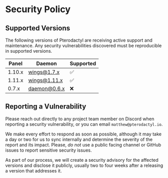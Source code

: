# Security Policy

## Supported Versions

The following versions of Pterodactyl are receiving active support and maintenance. Any security vulnerabilities discovered must be reproducible in supported versions.

| Panel  | Daemon       | Supported          |
| ------ | ------------ | ------------------ |
| 1.10.x | wings@1.7.x  | :white_check_mark: |
| 1.11.x | wings@1.11.x | :white_check_mark: |
| 0.7.x  | daemon@0.6.x | :x:                |

## Reporting a Vulnerability

Please reach out directly to any project team member on Discord when reporting a security vulnerability, or you can email `matthew@pterodactyl.io`.

We make every effort to respond as soon as possible, although it may take a day or two for us to sync internally and determine the severity of the report and its impact. Please, _do not_ use a public facing channel or GitHub issues to report sensitive security issues.

As part of our process, we will create a security advisory for the affected versions and disclose it publicly, usually two to four weeks after a releasing a version that addresses it.
